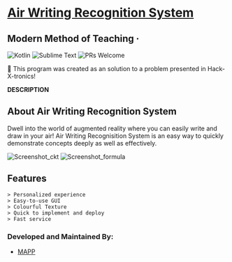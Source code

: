 
# [Air Writing Recognition System](https://github.com/PratikLomte/AirWritingRecognisition)
## Modern Method of Teaching &middot;

![Kotlin](https://img.shields.io/badge/Language-Python-orange.svg) ![Sublime Text](https://img.shields.io/badge/IDE-SublimeText-brightgreen.svg) ![PRs Welcome](https://img.shields.io/badge/PullRequests-welcome-pink.svg)


:loudspeaker: This program was created as an solution to a problem presented in Hack-X-tronics!

**DESCRIPTION**

## About Air Writing Recognition System
Dwell into the world of augmented reality where you can easily write and draw in your air!
Air Writing Recognisition System is an easy way to quickly demonstrate concepts deeply as well as effectively.

![Screenshot_ckt](https://user-images.githubusercontent.com/66465662/124785415-7655f300-df64-11eb-8c96-29d993195ea5.png)
![Screenshot_formula](https://user-images.githubusercontent.com/66465662/124785425-77872000-df64-11eb-9b36-d1d01f2e5e89.png)

## Features

```
> Personalized experience
> Easy-to-use GUI
> Colourful Texture
> Quick to implement and deploy 
> Fast service 
```

### Developed and Maintained By:
* [MAPP](https://github.com/PratikLomte)
